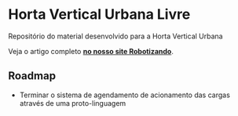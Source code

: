# Horta Vertical Urbana Livre

Repositório do material desenvolvido para a Horta Vertical Urbana

Veja o artigo completo **[no nosso site Robotizando](https://robotizando.com.br/pt-br/horta-vertical-urbana-livre/)**.

## Roadmap
- Terminar o sistema de agendamento de acionamento das cargas através de uma proto-linguagem
